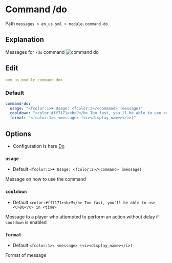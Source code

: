 # Command /do
Path `messages > en_us.yml > module.command.do`

## Explanation
Messages for `/do` command
![command do](/commanddo.png)

## Edit
```yaml
<en_us.module.command.do>
```

### Default
```yaml
command-do:
  usage: "<fcolor:1>⚑ Usage: <fcolor:2>/<command> (message)"
  cooldown: "<color:#ff7171><b>⁉</b> Too fast, you'll be able to use <u>DO</u> in <time>"
  format: "<fcolor:1>✎ <message> (<i><display_name></i>)"
```

## Options

- Configuration is here [Do](/en/config/module/command/command-do/)

### `usage`
- Default `<fcolor:1>⚑ Usage: <fcolor:2>/<command> (message)`

Message on how to use the command

### `cooldown`
- Default `<color:#ff7171><b>⁉</b> Too fast, you'll be able to use <u>DO</u> in <time>`

Message to a player who attempted to perform an action without delay if `cooldown` is enabled

### `format`
- Default `<fcolor:1>✎ <message> (<i><display_name></i>)`

Format of message

